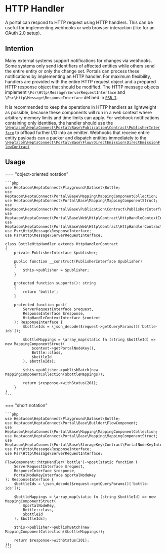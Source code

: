 # HTTP Handler

A portal can respond to HTTP request using HTTP handlers.
This can be useful for implementing webhooks or web browser interaction (like for an OAuth 2.0 setup).

## Intention

Many external systems support notifications for changes via webhooks.
Some systems only send identifiers of affected entities while others send the entire entity or only the change set.
Portals can process these notifications by implementing an HTTP handler.
For maximum flexibility, handlers are provided with the entire HTTP request object and a prepared HTTP response object that should be modified.
The HTTP message objects implement `\Psr\Http\Message\ServerRequestInterface` and `\Psr\Http\Message\ResponseInterface` defined in [`PSR-7`](https://www.php-fig.org/psr/psr-7/).

It is recommended to keep the operations in HTTP handlers as lightweight as possible, because these components will run in a web context where arbitrary memory limits and time limits can apply.
For webhook notifications containing only identities, the handler should use the [`\Heptacom\HeptaConnect\Portal\Base\Publication\Contract\PublisherInterface`](./default-utilities.md#publisherinterface) to offload further I/O into an emitter.
Webhooks that receive entire entity payloads can a packer and dispatch entities immediately to the [`\Heptacom\HeptaConnect\Portal\Base\Flow\DirectEmission\DirectEmissionFlowContract`](./default-utilities.md#directemissionflowcontract)

## Usage

=== "object-oriented notation"

    ```php
    use Heptacom\HeptaConnect\Playground\Dataset\Bottle;
    use Heptacom\HeptaConnect\Portal\Base\Mapping\MappingComponentCollection;
    use Heptacom\HeptaConnect\Portal\Base\Mapping\MappingComponentStruct;
    use Heptacom\HeptaConnect\Portal\Base\Publication\Contract\PublisherInterface;
    use Heptacom\HeptaConnect\Portal\Base\Web\Http\Contract\HttpHandleContextInterface;
    use Heptacom\HeptaConnect\Portal\Base\Web\Http\Contract\HttpHandlerContract;
    use Psr\Http\Message\ResponseInterface;
    use Psr\Http\Message\ServerRequestInterface;
    
    class BottleHttpHandler extends HttpHandlerContract
    {
        private PublisherInterface $publisher;
    
        public function __construct(PublisherInterface $publisher)
        {
            $this->publisher = $publisher;
        }
    
        protected function supports(): string
        {
            return 'bottle';
        }
    
        protected function post(
            ServerRequestInterface $request,
            ResponseInterface $response,
            HttpHandleContextInterface $context
        ): ResponseInterface {
            $bottleIds = \json_decode($request->getQueryParams()['bottle-ids']);
    
            $bottleMappings = \array_map(static fn (string $bottleId) => new MappingComponentStruct(
                $context->getPortalNodeKey(),
                Bottle::class,
                $bottleId
            ), $bottleIds);
    
            $this->publisher->publishBatch(new MappingComponentCollection($bottleMappings));
    
            return $response->withStatus(201);
        }
    }
    ```

=== "short notation"

    ```php
    use Heptacom\HeptaConnect\Playground\Dataset\Bottle;
    use Heptacom\HeptaConnect\Portal\Base\Builder\FlowComponent;
    use Heptacom\HeptaConnect\Portal\Base\Mapping\MappingComponentCollection;
    use Heptacom\HeptaConnect\Portal\Base\Mapping\MappingComponentStruct;
    use Heptacom\HeptaConnect\Portal\Base\StorageKey\Contract\PortalNodeKeyInterface;
    use Psr\Http\Message\ResponseInterface;
    use Psr\Http\Message\ServerRequestInterface;
    
    FlowComponent::httpHandler('bottle')->post(static function (
        ServerRequestInterface $request,
        ResponseInterface $response,
        PortalNodeKeyInterface $portalNodeKey
    ): ResponseInterface {
        $bottleIds = \json_decode($request->getQueryParams()['bottle-ids']);
    
        $bottleMappings = \array_map(static fn (string $bottleId) => new MappingComponentStruct(
            $portalNodeKey,
            Bottle::class,
            $bottleId
        ), $bottleIds);
    
        $this->publisher->publishBatch(new MappingComponentCollection($bottleMappings));
    
        return $response->withStatus(201);
    });
    ```
